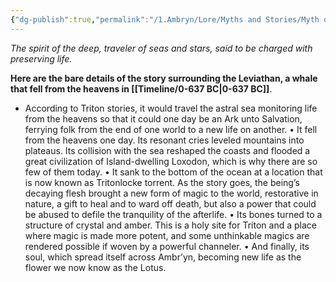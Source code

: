 ```yaml
---
{"dg-publish":true,"permalink":"/1.Ambryn/Lore/Myths and Stories/Myth of the Leviathan/"}
---
```


*The spirit of the deep, traveler of seas and stars, said to be charged with preserving life.*

**Here are the bare details of the story surrounding the Leviathan, a whale that fell from the heavens in [[Timeline/0-637 BC\|0-637 BC]]**.
- According to Triton stories, it would travel the astral sea monitoring life from the heavens so that it could one day be an Ark unto Salvation, ferrying folk from the end of one world to a new life on another. • It fell from the heavens one day. Its resonant cries leveled mountains into plateaus. Its collision with the sea reshaped the coasts and flooded a great civilization of Island-dwelling Loxodon, which is why there are so few of them today. • It sank to the bottom of the ocean at a location that is now known as Tritonlocke torrent. As the story goes, the being’s decaying flesh brought a new form of magic to the world, restorative in nature, a gift to heal and to ward off death, but also a power that could be abused to defile the tranquility of the afterlife. • Its bones turned to a structure of crystal and amber. This is a holy site for Triton and a place where magic is made more potent, and some unthinkable magics are rendered possible if woven by a powerful channeler. • And finally, its soul, which spread itself across Ambr’yn, becoming new life as the flower we now know as the Lotus.